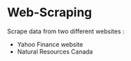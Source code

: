 # Web-Scraping
 Scrape data from two different websites :
 - Yahoo Finance website
 - Natural Resources Canada
